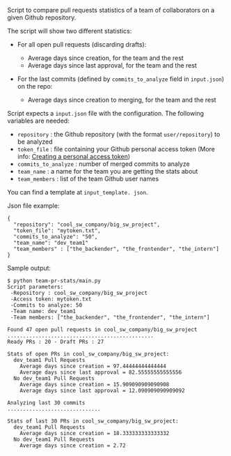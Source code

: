
Script to compare pull requests statistics of a team of collaborators on a given Github repository.

The script will show two different statistics:

- For all open pull requests (discarding drafts):
  - Average days since creation, for the team and the rest
  - Average days since last approval, for the team and the rest
    
- For the last commits (defined by `commits_to_analyze` field in `input.json`) on the repo:
  - Average days since creation to merging, for the team and the rest


Script expects a `input.json` file with the configuration. The following variables are needed:

- `repository` : the Github repository (with the format `user/repository`) to be analyzed
- `token_file` : file containing your Github personal access token (More info: [Creating a personal access token](https://docs.github.com/en/authentication/keeping-your-account-and-data-secure/creating-a-personal-access-token))
- `commits_to_analyze` : number of merged commits to analyze
- `team_name` : a name for the team you are getting the stats about
- `team_members` : list of the team Github user names

You can find a template at `input_template. json`.

Json file example:
```
{
  "repository": "cool_sw_company/big_sw_project",
  "token_file": "mytoken.txt",
  "commits_to_analyze": "50",
  "team_name": "dev_team1"
  "team_members" : ["the_backender", "the_frontender", "the_intern"]
}
```

Sample output:

```
$ python team-pr-stats/main.py
Script parameters:
 -Repository : cool_sw_company/big_sw_project
 -Access token: mytoken.txt
 -Commits to analyze: 50
 -Team name: dev_team1
 -Team members: ["the_backender", "the_frontender", "the_intern"]

Found 47 open pull requests in cool_sw_company/big_sw_project
...............................................
Ready PRs : 20 - Draft PRs : 27

Stats of open PRs in cool_sw_company/big_sw_project:
  dev_team1 Pull Requests
    Average days since creation = 97.44444444444444
    Average days since last approval = 82.55555555555556
  No dev_team1 Pull Requests
    Average days since creation = 15.909090909090908
    Average days since last approval = 12.090909090909092

Analyzing last 30 commits
..............................

Stats of last 30 PRs in cool_sw_company/big_sw_project:
  dev_team1 Pull Requests
    Average days since creation = 18.333333333333332
  No dev_team1 Pull Requests
    Average days since creation = 2.72

```


